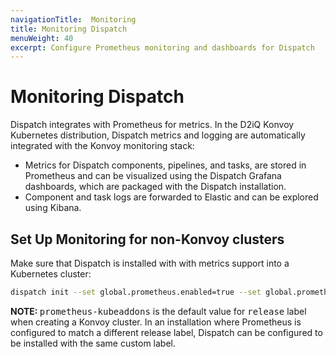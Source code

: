 ```yaml
---
navigationTitle:  Monitoring
title: Monitoring Dispatch
menuWeight: 40
excerpt: Configure Prometheus monitoring and dashboards for Dispatch
---
```


# Monitoring Dispatch

Dispatch integrates with Prometheus for metrics. In the D2iQ Konvoy Kubernetes distribution, Dispatch metrics and logging are automatically integrated with the Konvoy monitoring stack:

* Metrics for Dispatch components, pipelines, and tasks, are stored in Prometheus and can be visualized using the Dispatch Grafana dashboards, which are packaged with the Dispatch installation.
* Component and task logs are forwarded to Elastic and can be explored using Kibana.

## Set Up Monitoring for non-Konvoy clusters

Make sure that Dispatch is installed with with metrics support into a Kubernetes cluster:

```bash
dispatch init --set global.prometheus.enabled=true --set global.prometheus.release=prometheus-kubeaddons
```

<p class="message--note"><strong>NOTE: </strong> <tt>prometheus-kubeaddons</tt> is the default value for <tt>release</tt> label when creating a Konvoy cluster. In an installation where Prometheus is configured to match a different </tt>release</tt> label, Dispatch can be configured to be installed with the same custom label.</p>

